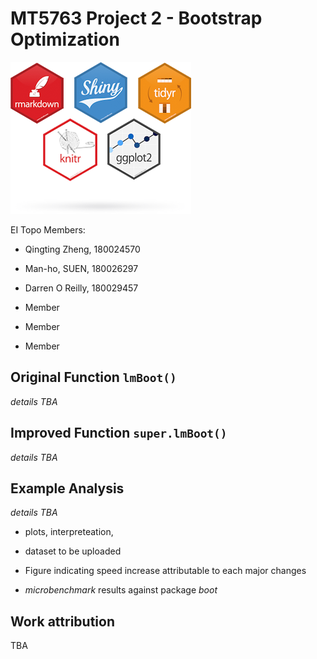 # MT5763 Project 2 - Bootstrap Optimization

![](https://raw.githubusercontent.com/ladychili/MT5763-Project-2/master/r-packages.png?token=AaldBeYwHauQ1p-x4kRfKTNPYLxc-3Q2ks5b2xckwA%3D%3D)

EI Topo Members:

- Qingting Zheng, 180024570

- Man-ho, SUEN, 180026297

- Darren O Reilly, 180029457

- Member

- Member

- Member

## Original Function `lmBoot()`

*details TBA*

## Improved Function `super.lmBoot()`

*details TBA*

## Example Analysis

*details TBA* 

- plots, interpreteation, 

- dataset to be uploaded

- Figure indicating speed increase attributable to each major changes

- *microbenchmark* results against package *boot*

## Work attribution

TBA

